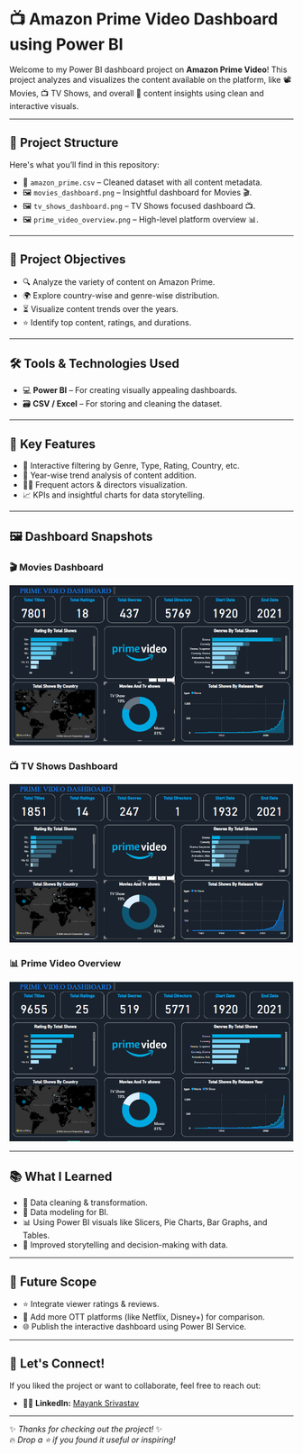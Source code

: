 # 📺 Amazon Prime Video Dashboard using Power BI

Welcome to my Power BI dashboard project on **Amazon Prime Video**! This project analyzes and visualizes the content available on the platform, like 📽 Movies, 📺 TV Shows, and overall 🎯 content insights using clean and interactive visuals.

---

## 📁 Project Structure

Here's what you’ll find in this repository:

- 📂 `amazon_prime.csv` – Cleaned dataset with all content metadata.
- 🖼 `movies_dashboard.png` – Insightful dashboard for Movies 🎬.
- 🖼 `tv_shows_dashboard.png` – TV Shows focused dashboard 📺.
- 🖼 `prime_video_overview.png` – High-level platform overview 📊.

---

## 🎯 Project Objectives

- 🔍 Analyze the variety of content on Amazon Prime.
- 🌍 Explore country-wise and genre-wise distribution.
- ⏳ Visualize content trends over the years.
- ⭐ Identify top content, ratings, and durations.

---

## 🛠️ Tools & Technologies Used

- 💻 **Power BI** – For creating visually appealing dashboards.
- 🗃 **CSV / Excel** – For storing and cleaning the dataset.

---

## 🌟 Key Features

- 🎨 Interactive filtering by Genre, Type, Rating, Country, etc.
- 🧭 Year-wise trend analysis of content addition.
- 🧑‍🎤 Frequent actors & directors visualization.
- 📈 KPIs and insightful charts for data storytelling.

---

## 🖼️ Dashboard Snapshots

### 🎬 Movies Dashboard
![Movies Dashboard](https://github.com/miracleicon/amazon-prime-powerbi-dashboard/blob/main/Movies.PNG)

### 📺 TV Shows Dashboard
![TV Shows Dashboard](https://github.com/miracleicon/amazon-prime-powerbi-dashboard/blob/main/TvVShows.PNG)

### 📊 Prime Video Overview
![Prime Video Overview](https://github.com/miracleicon/amazon-prime-powerbi-dashboard/blob/main/Prime%20Video.PNG)

---

## 📚 What I Learned

- 🧹 Data cleaning & transformation.
- 📐 Data modeling for BI.
- 📊 Using Power BI visuals like Slicers, Pie Charts, Bar Graphs, and Tables.
- 🧠 Improved storytelling and decision-making with data.

---

## 🚀 Future Scope

- ⭐ Integrate viewer ratings & reviews.
- 📶 Add more OTT platforms (like Netflix, Disney+) for comparison.
- 🌐 Publish the interactive dashboard using Power BI Service.

---

## 🔗 Let's Connect!

If you liked the project or want to collaborate, feel free to reach out:

- 👨‍💼 **LinkedIn:** [Mayank Srivastav](https://www.linkedin.com/in/mayank-srivastav-273a25244)

---

✨ _Thanks for checking out the project!_ ✨  
🔥 _Drop a ⭐ if you found it useful or inspiring!_
